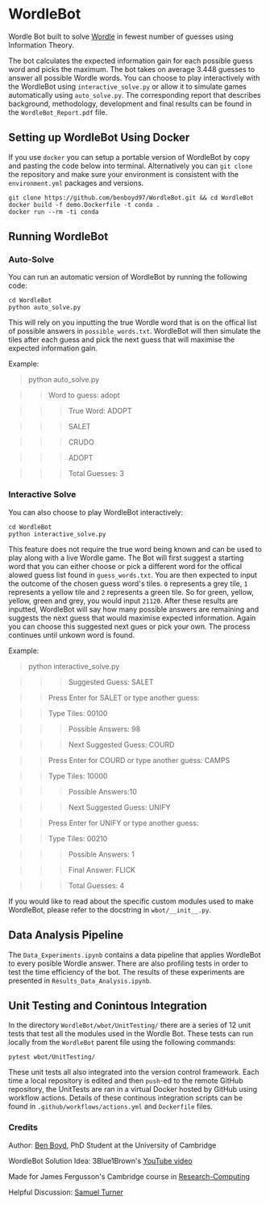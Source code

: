 # WordleBot
Wordle Bot built to solve [Wordle](https://www.nytimes.com/games/wordle/index.html) in fewest number of guesses using Information Theory.

The bot calculates the expected information gain for each possible guess word and picks the maximum. The bot takes on average 3.448 guesses to answer all possible Wordle words. You can choose to play interactively with the WordleBot using `interactive_solve.py` or allow it to simulate games automatically using `auto_solve.py`. The corresponding report that describes background, methodology, development and final results can be found in the `WordleBot_Report.pdf` file.

## Setting up WordleBot Using Docker
If you use `docker` you can setup a portable version of WordleBot by copy and pasting the code below into terminal. Alternatively you can `git clone` the repository and make sure your environment is consistent with the `environment.yml` packages and versions.

```
git clone https://github.com/benboyd97/WordleBot.git && cd WordleBot
docker build -f demo.Dockerfile -t conda .
docker run --rm -ti conda
```

## Running WordleBot

### Auto-Solve

You can run an automatic version of WordleBot by running the following code:
```
cd WordleBot
python auto_solve.py
```
This will rely on you inputting the true Wordle word that is on the offical list of possible answers in `possible_words.txt`. WordleBot will then simulate the tiles after each guess and pick the next guess that will maximise the expected information gain.

Example:
> python auto_solve.py

>> Word to guess: adopt

>>> True Word: ADOPT

>>> SALET

>>> CRUDO


>>> ADOPT

>>> Total Guesses:  3

### Interactive Solve

You can also choose to play WordleBot interactively:
```
cd WordleBot
python interactive_solve.py
```
This feature does not require the true word being known and can be used to play along with a live Wordle game. The Bot will first suggest a starting word that you can either choose or pick a different word for the offical alowed guess list found in `guess_words.txt`. You are then expected to input the outcome of the chosen guess word's tiles. `0` represents a grey tile, `1` represents a yellow tile and `2` represents a green tile. So for green, yellow, yellow, green and grey, you would input `21120`. After these results are inputted, WordleBot will say how many possible answers are remaining and suggests the next guess that would maximise expected information. Again you can choose this suggested next gues or pick your own. The process continues until unkown word is found. 

Example:

> python interactive_solve.py

>>> Suggested Guess: SALET

>> Press Enter for SALET or type another guess: <ENTER>

>> Type Tiles: 00100

>>> Possible Answers: 98

>>> Next Suggested Guess: COURD

>> Press Enter for COURD or type another guess: CAMPS

>> Type Tiles: 10000

>>> Possible Answers:10

>>> Next Suggested Guess: UNIFY

>> Press Enter for UNIFY or type another guess: <ENTER>

>> Type Tiles: 00210

>>> Possible Answers: 1

>>> Final Answer: FLICK

>>> Total Guesses: 4
  
 If you would like to read about the specific custom modules used to make WordleBot, please refer to the docstring in `wbot/__init__.py`.

## Data Analysis Pipeline
  
 The `Data_Experiments.ipynb` contains a data pipeline that applies WordleBot to every posible Wordle answer. There are also profiling tests in order to test the time efficiency of the bot. The results of these experiments are presented in `Results_Data_Analysis.ipynb`.
  
## Unit Testing and Conintous Integration

In the directory `WordleBot/wbot/UnitTesting/` there are a series of 12 unit tests that test all the modules used in the Wordle Bot. These tests can run locally from the `WordleBot` parent file using the following commands:

  ```
  pytest wbot/UnitTesting/
  ```
These unit tests all also integrated into the version control framework. Each time a local repository is edited and then `push`-ed to the remote GitHub repository, the UnitTests are ran in a virtual Docker hosted by GitHub using workflow actions. Details of these continous integration scripts can be found  in `.github/workflows/actions.yml` and `Dockerfile` files.

 
### Credits
Author: [Ben Boyd](https://github.com/benboyd97), PhD Student at the University of Cambridge

WordleBot Solution Idea: 3Blue1Brown's [YouTube video](https://www.youtube.com/watch?v=v68zYyaEmEA)

Made for James Fergusson's Cambridge course in [Research-Computing](https://github.com/JamesFergusson/Research-Computing)

Helpful Discussion: [Samuel Turner](https://github.com/turnersam96)









